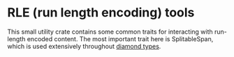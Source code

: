 # RLE (run length encoding) tools

This small utility crate contains some common traits for interacting with run-length encoded content. The most important trait here is SplitableSpan, which is used extensively throughout [diamond types](https://github.com/josephg/diamond-types).